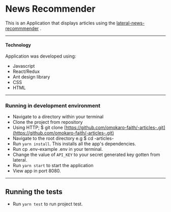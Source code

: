 # News Recommender

This is an Application that displays articles using the [lateral-news-recommmender](https://lateral.io/docs/news-recommender) .

---

#### Technology

Application was developed using:

-   Javascript
-   React/Redux
-   Ant design library
-   CSS
-   HTML

---

### Running in development environment

-   Navigate to a directory within your terminal
-   Clone the project from repository
-   Using HTTP; \$ git clone [https://github.com/omokaro-faith/-articles-.git](https://github.com/omokaro-faith/-articles-.git)
-   Navigate to the root directory e.g \$ cd -articles-
-   Run `yarn install`. This installs all the app's dependencies.
-   Run cp .env-example .env in your terminal.
-   Change the value of `API_KEY` to your secret generated key gotten from lateral.
-   Run `yarn start` to start the application
-   View app in port 8080.

---

## Running the tests

-   Run `yarn test` to run project test.

